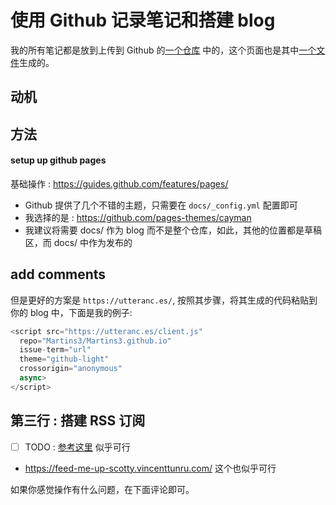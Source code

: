 # 使用 Github 记录笔记和搭建 blog

我的所有笔记都是放到上传到 Github 的[一个仓库](https://github.com/Martins3/Martins3.github.io) 中的，这个页面也是其中[一个文件](https://github.com/Martins3/Martins3.github.io/blob/master/docs/setup-github-pages.md)生成的。

## 动机

## 方法

#### setup up github pages
基础操作 : https://guides.github.com/features/pages/

- Github 提供了几个不错的主题，只需要在 `docs/_config.yml` 配置即可
- 我选择的是 : https://github.com/pages-themes/cayman
- 我建议将需要 docs/ 作为 blog 而不是整个仓库，如此，其他的位置都是草稿区，而 docs/ 中作为发布的

## add comments
但是更好的方案是 `https://utteranc.es/`, 按照其步骤，将其生成的代码粘贴到你的 blog 中，下面是我的例子:
```js
<script src="https://utteranc.es/client.js"
  repo="Martins3/Martins3.github.io"
  issue-term="url"
  theme="github-light"
  crossorigin="anonymous"
  async>
</script>
```

## 第三行 : 搭建 RSS 订阅
- [ ] TODO : [参考这里](https://dzhavat.github.io/2020/01/19/adding-an-rss-feed-to-github-pages.html) 似乎可行

- https://feed-me-up-scotty.vincenttunru.com/ 这个也似乎可行

如果你感觉操作有什么问题，在下面评论即可。
<script src="https://utteranc.es/client.js" repo="Martins3/Martins3.github.io" issue-term="url" theme="github-light" crossorigin="anonymous" async> </script>

